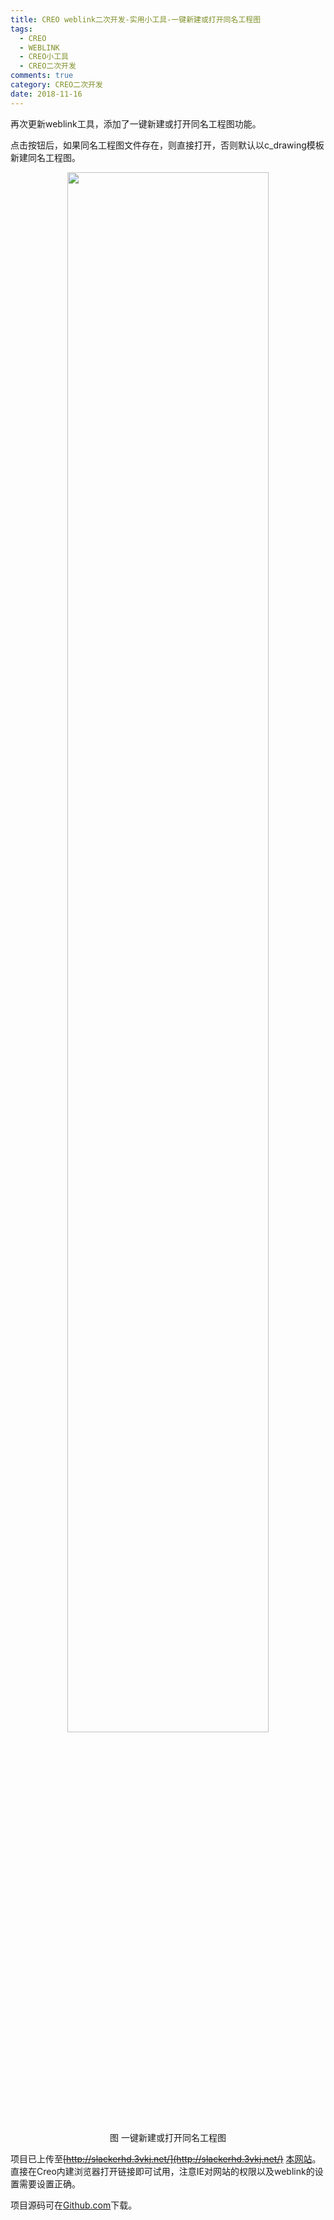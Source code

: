 ```yaml
---
title: CREO weblink二次开发-实用小工具-一键新建或打开同名工程图
tags:
  - CREO
  - WEBLINK
  - CREO小工具
  - CREO二次开发
comments: true
category: CREO二次开发
date: 2018-11-16
---
```



再次更新weblink工具，添加了一键新建或打开同名工程图功能。

点击按钮后，如果同名工程图文件存在，则直接打开，否则默认以c_drawing模板新建同名工程图。

<div align="center">
    <img src="/img/proe/weblinktool6.png" style="width:80%" align="center"/>
    <p>图 一键新建或打开同名工程图</p>
</div>

项目已上传至~~[http://slackerhd.3vkj.net/](http://slackerhd.3vkj.net/)~~ [本网站](http://www.hudi.site/weblink.html)。直接在Creo内建浏览器打开链接即可试用，注意IE对网站的权限以及weblink的设置需要设置正确。

项目源码可在<a href="https://github.com/slacker-HD/creo_weblink" target="_blank">Github.com</a>下载。
